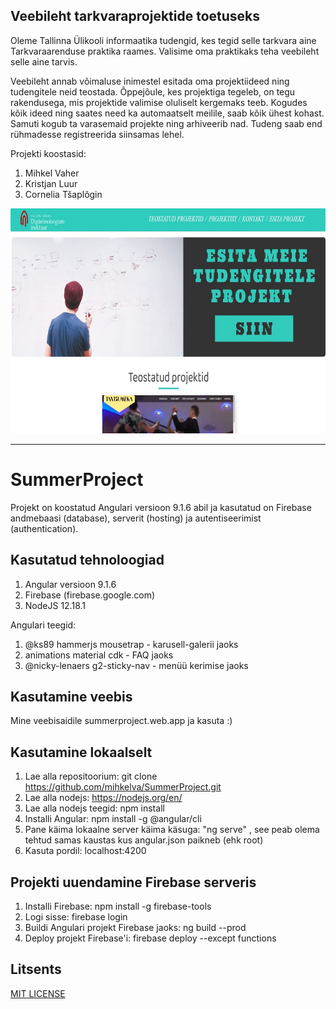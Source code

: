 ## Veebileht tarkvaraprojektide toetuseks

Oleme Tallinna Ülikooli informaatika tudengid, kes tegid selle tarkvara aine Tarkvaraarenduse praktika raames. Valisime oma praktikaks teha veebileht selle aine tarvis.

Veebileht annab võimaluse inimestel esitada oma projektiideed ning tudengitele neid teostada. Õppejõule, kes projektiga tegeleb, on tegu rakendusega, mis projektide valimise oluliselt kergemaks teeb. Kogudes kõik ideed ning saates need ka automaatselt meilile, saab kõik ühest kohast. Samuti kogub ta varasemaid projekte ning arhiveerib nad. Tudeng saab end rühmadesse registreerida siinsamas lehel.

Projekti koostasid:
1. Mihkel Vaher
2. Kristjan Luur
3. Cornelia Tšaplõgin


<img src="./pilt.JPG" alt="pilt" width="800" height="360">

----------------------------------------------------------------------------------------------------------------

# SummerProject

Projekt on koostatud Angulari versioon 9.1.6 abil ja kasutatud on Firebase andmebaasi (database), serverit (hosting) ja autentiseerimist (authentication).

## Kasutatud tehnoloogiad

1. Angular versioon 9.1.6
2. Firebase (firebase.google.com)
3. NodeJS 12.18.1

Angulari teegid:
1. @ks89 hammerjs mousetrap - karusell-galerii jaoks
2. animations material cdk - FAQ jaoks
3. @nicky-lenaers g2-sticky-nav - menüü kerimise jaoks

## Kasutamine veebis

Mine veebisaidile summerproject.web.app ja kasuta :)

## Kasutamine lokaalselt

1. Lae alla repositoorium: git clone https://github.com/mihkelva/SummerProject.git
2. Lae alla nodejs: https://nodejs.org/en/
3. Lae alla nodejs teegid: npm install
4. Installi Angular: npm install -g @angular/cli
5. Pane käima lokaalne server käima käsuga: "ng serve" , see peab olema tehtud samas kaustas kus angular.json paikneb (ehk root)
6. Kasuta pordil: localhost:4200

## Projekti uuendamine Firebase serveris

1. Installi Firebase: npm install -g firebase-tools
2. Logi sisse: firebase login
3. Buildi Angulari projekt Firebase jaoks: ng build --prod
4. Deploy projekt Firebase'i: firebase deploy --except functions

## Litsents

<a href="./LICENSE.txt">MIT LICENSE</a>
